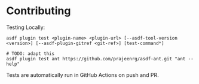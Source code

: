 # Contributing

Testing Locally:

```shell
asdf plugin test <plugin-name> <plugin-url> [--asdf-tool-version <version>] [--asdf-plugin-gitref <git-ref>] [test-command*]

# TODO: adapt this
asdf plugin test ant https://github.com/prajeenrg/asdf-ant.git "ant --help"
```

Tests are automatically run in GitHub Actions on push and PR.
